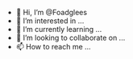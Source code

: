 - 👋 Hi, I’m @Foadglees
- 👀 I’m interested in ...
- 🌱 I’m currently learning ...
- 💞️ I’m looking to collaborate on ...
- 📫 How to reach me ...

<!---
Foadglees/Foadglees is a ✨ special ✨ repository because its `README.md` (this file) appears on your GitHub profile.
You can click the Preview link to take a look at your changes.
--->
